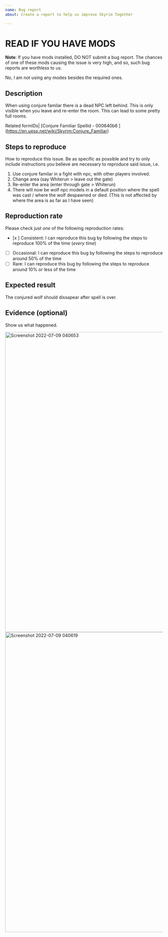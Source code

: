 ```yaml
---
name: Bug report
about: Create a report to help us improve Skyrim Together

---
```


# READ IF YOU HAVE MODS

**Note**: If you have mods installed, DO NOT submit a bug report. The chances of one of these mods causing the issue is very high, and so, such bug reports are worthless to us.

No, I am not using any modes besides the required ones.

## Description

When using conjure familar there is a dead NPC left behind. This is only visible when you leave and re-enter the room. This can lead to some pretty full rooms.

Related formIDs|
[Conjure Familiar Spellid - 000640b6 ] (https://en.uesp.net/wiki/Skyrim:Conjure_Familiar)
## Steps to reproduce

How to reproduce this issue. Be as specific as possible and try to only include instructions you believe are necessary to reproduce said issue, i.e.

1. Use conjure familar in a fight with npc, with other players involved.
2. Change area (say Whiterun > leave out the gate)
3. Re-enter the area (enter through gate > Whiterun)
4. There will now be wolf npc models in a default position where the spell was cast / where the wolf despawned or died. (This is not affected by where the area is as far as I have seen)

## Reproduction rate

Please check just _one_ of the following reproduction rates:

- [x ] Consistent: I can reproduce this bug by following the steps to reproduce 100% of the time (*every time*)
- [ ] Occasional: I can reproduce this bug by following the steps to reproduce around 50% of the time
- [ ] Rare: I can reproduce this bug by following the steps to reproduce around 10% or less of the time

<!---
Friendly Tip: most bugs are in fact 100% reproducible - it's nailing down the precise reproduction steps that is the hard part! Bugs that are 80-100% reproducible will save the developers a lot of time and energy and they tend to get more attention too. If you have the time, try and figure out the exact reproduction steps and everybody will benefit. This text will not appear in the actual bug report but is visible to people creating new issues - feel free to remove it if you like.
-->

## Expected result

The conjured wolf should dissapear after spell is over.

## Evidence (optional)

Show us what happened.

<!--- Please browsed through the other issues and confirmed that this issue has not been reported already. -->
<img width="960" alt="Screenshot 2022-07-09 040653" src="https://user-images.githubusercontent.com/108976570/178099389-0a9ec45d-d480-4bee-ae97-dff188c9a48a.png">
<img width="960" alt="Screenshot 2022-07-09 040619" src="https://user-images.githubusercontent.com/108976570/178099391-c97f54a0-4abb-46b9-9c04-9c6b505a2e61.png">
